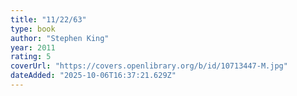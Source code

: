 ```yaml
---
title: "11/22/63"
type: book
author: "Stephen King"
year: 2011
rating: 5
coverUrl: "https://covers.openlibrary.org/b/id/10713447-M.jpg"
dateAdded: "2025-10-06T16:37:21.629Z"
---
```


